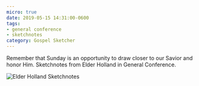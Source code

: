 ```yaml
---
micro: true
date: 2019-05-15 14:31:00-0600
tags:
- general conference
- sketchnotes
category: Gospel Sketcher
---
```


Remember that Sunday is an opportunity to draw closer to our Savior and honor Him. Sketchnotes from Elder Holland in General Conference.

<img src="https://media.bennorris.org/images/gospelsketcher/uploads/2019/1e3f8ece48.jpg" alt="Elder Holland Sketchnotes" />